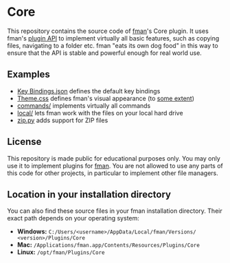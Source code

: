 # Core
This repository contains the source code of [fman](https://fman.io)'s Core plugin. It uses fman's [plugin API](https://fman.io/docs/api) to implement virtually all basic features, such as copying files, navigating to a folder etc. fman "eats its own dog food" in this way to ensure that the API is stable and powerful enough for real world use.

## Examples

* [Key Bindings.json](Key%20Bindings.json) defines the default key bindings
* [Theme.css](Theme.css) defines fman's visual appearance (to [some extent](https://github.com/fman-users/fman/issues/45))
* [commands/](core/commands/__init__.py) implements virtually all commands
* [local/](core/fs/local/__init__.py) lets fman work with the files on your local hard drive
* [zip.py](core/fs/zip.py) adds support for ZIP files

## License
This repository is made public for educational purposes only. You may only use it to implement plugins for [fman](https://fman.io). You are not allowed to use any parts of this code for other projects, in particular to implement other file managers.

## Location in your installation directory
You can also find these source files in your fman installation directory. Their exact path depends on your operating system:

 * **Windows:** `C:/​Users/​<username>/​AppData/​Local/​fman/​Versions/​<version>/​Plugins/​Core`
 * **Mac:** `/​Applications/​fman.app/​Contents/​Resources/​Plugins/​Core`
 * **Linux:** `/opt/​fman/​Plugins/​Core`
